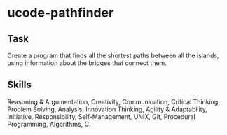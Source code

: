 # ucode-pathfinder

## Task
Create a program that finds all the shortest paths between all the islands, using information about the bridges that connect them.

## Skills
Reasoning & Argumentation, Creativity, Communication, Critical Thinking, Problem Solving, Analysis, Innovation Thinking, Agility & Adaptability, Initiative, Responsibility, Self-Management, UNIX, Git, Procedural Programming, Algorithms, C.
